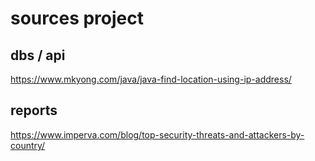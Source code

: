 # sources project
## dbs / api
https://www.mkyong.com/java/java-find-location-using-ip-address/ 

## reports
https://www.imperva.com/blog/top-security-threats-and-attackers-by-country/
